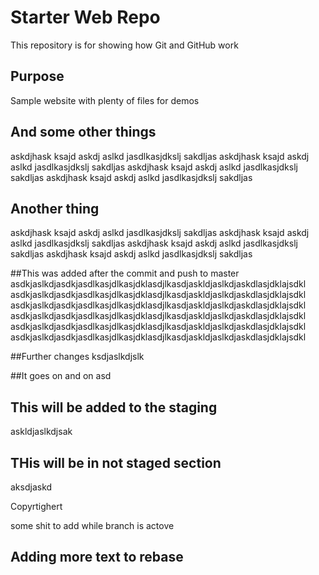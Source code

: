 # Starter Web Repo

This repository is for showing how Git and GitHub work

## Purpose

Sample website with plenty of files for demos


## And some other things
askdjhask ksajd askdj aslkd jasdlkasjdkslj sakdljas
askdjhask ksajd askdj aslkd jasdlkasjdkslj sakdljas
askdjhask ksajd askdj aslkd jasdlkasjdkslj sakdljas
askdjhask ksajd askdj aslkd jasdlkasjdkslj sakdljas

## Another thing
askdjhask ksajd askdj aslkd jasdlkasjdkslj sakdljas
askdjhask ksajd askdj aslkd jasdlkasjdkslj sakdljas
askdjhask ksajd askdj aslkd jasdlkasjdkslj sakdljas
askdjhask ksajd askdj aslkd jasdlkasjdkslj sakdljas


##This was added after the commit and push to master
asdkjaslkdjasdkjasdlkasjdlkasjdklasdjlkasdjaskldjaslkdjaskdlasjdklajsdkl
asdkjaslkdjasdkjasdlkasjdlkasjdklasdjlkasdjaskldjaslkdjaskdlasjdklajsdkl
asdkjaslkdjasdkjasdlkasjdlkasjdklasdjlkasdjaskldjaslkdjaskdlasjdklajsdkl
asdkjaslkdjasdkjasdlkasjdlkasjdklasdjlkasdjaskldjaslkdjaskdlasjdklajsdkl
asdkjaslkdjasdkjasdlkasjdlkasjdklasdjlkasdjaskldjaslkdjaskdlasjdklajsdkl
asdkjaslkdjasdkjasdlkasjdlkasjdklasdjlkasdjaskldjaslkdjaskdlasjdklajsdkl

##Further changes
ksdjaslkdjslk


##It goes on and on
asd

## This will be added to the staging
askldjaslkdjsak

## THis will be in not staged section
aksdjaskd


Copyrtighert 


some shit to add while branch is actove


## Adding more text to rebase
